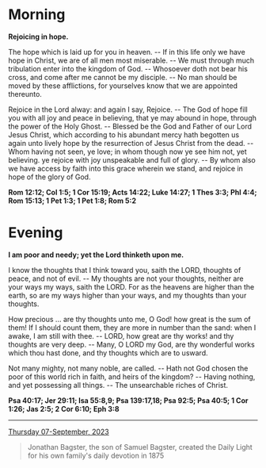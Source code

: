 # Morning

**Rejoicing in hope.**
 
The hope which is laid up for you in heaven. -- If in this life only we have hope in Christ, we are of all men most miserable. -- We must through much tribulation enter into the kingdom of God. -- Whosoever doth not bear his cross, and come after me cannot be my disciple. -- No man should be moved by these afflictions, for yourselves know that we are appointed thereunto.
 
Rejoice in the Lord alway: and again I say, Rejoice. -- The God of hope fill you with all joy and peace in believing, that ye may abound in hope, through the power of the Holy Ghost. -- Blessed be the God and Father of our Lord Jesus Christ, which according to his abundant mercy hath begotten us again unto lively hope by the resurrection of Jesus Christ from the dead. -- Whom having not seen, ye love; in whom though now ye see him not, yet believing. ye rejoice with joy unspeakable and full of glory. -- By whom also we have access by faith into this grace wherein we stand, and rejoice in hope of the glory of God.  

**Rom 12:12; Col 1:5; 1 Cor 15:19; Acts 14:22; Luke 14:27; 1 Thes 3:3; Phl 4:4; Rom 15:13; 1 Pet 1:3; 1 Pet 1:8; Rom 5:2**

# Evening

**I am poor and needy; yet the Lord thinketh upon me.**
 
I know the thoughts that I think toward you, saith the LORD, thoughts of peace, and not of evil. -- My thoughts are not your thoughts, neither are your ways my ways, saith the LORD. For as the heavens are higher than the earth, so are my ways higher than your ways, and my thoughts than your thoughts.
 
How precious ... are thy thoughts unto me, O God! how great is the sum of them! If I should count them, they are more in number than the sand: when I awake, I am still with thee. -- LORD, how great are thy works! and thy thoughts are very deep. -- Many, O LORD my God, are thy wonderful works which thou hast done, and thy thoughts which are to usward.
 
Not many mighty, not many noble, are called. -- Hath not God chosen the poor of this world rich in faith, and heirs of the kingdom? -- Having nothing, and yet possessing all things. -- The unsearchable riches of Christ.  

**Psa 40:17; Jer 29:11; Isa 55:8,9; Psa 139:17,18; Psa 92:5; Psa 40:5; 1 Cor 1:26; Jas 2:5; 2 Cor 6:10; Eph 3:8**

---

[Thursday 07-September, 2023](https://t.me/s/daily_light)

> Jonathan Bagster, the son of Samuel Bagster, created the Daily Light for his own family's daily devotion in 1875

